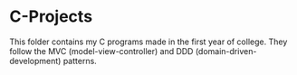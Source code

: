 # C-Projects

This folder contains my C programs made in the first year of college. They follow the MVC (model-view-controller) and DDD (domain-driven-development) patterns.
